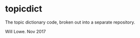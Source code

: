# topicdict

The topic dictionary code, broken out into a separate repository.

Will Lowe. Nov 2017
